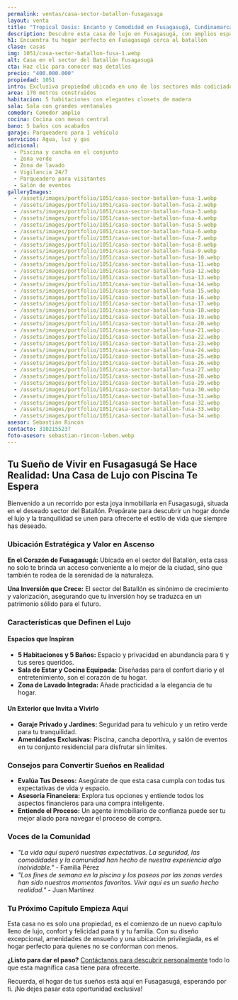 ```yaml
---
permalink: ventas/casa-sector-batallon-fusagasuga
layout: venta
title: "Tropical Oasis: Encanto y Comodidad en Fusagasugá, Cundinamarca"
description: Descubre esta casa de lujo en Fusagasugá, con amplios espacios, zonas verdes y piscina. ¡Haz de este hogar tu refugio de tranquilidad hoy mismo!
h1: Encuentra tu hogar perfecto en Fusagasugá cerca al batallón
clase: casas
img: 1051/casa-sector-batallon-fusa-1.webp
alt: Casa en el sector del Batallón Fusagasugá
cta: Haz clic para conocer mas detalles
precio: "400.000.000"
propiedad: 1051
intro: Exclusiva propiedad ubicada en uno de los sectores más codiciados de Fusagasugá Cundinamarca.
area: 170 metros construidos
habitacion: 5 habitaciones con elegantes closets de madera 
sala: Sala con grandes ventanales
comedor: Comedor amplio
cocina: Cocina con meson central
bano: 5 baños con acabados  
garaje: Parqueadero para 1 vehículo 
servicios: Agua, luz y gas 
adicional:
  - Piscina y cancha en el conjunto
  - Zona verde
  - Zona de lavado
  - Vigilancia 24/7
  - Parqueadero para visitantes
  - Salón de eventos
galleryImages:
  - /assets/images/portfolio/1051/casa-sector-batallon-fusa-1.webp
  - /assets/images/portfolio/1051/casa-sector-batallon-fusa-2.webp
  - /assets/images/portfolio/1051/casa-sector-batallon-fusa-3.webp
  - /assets/images/portfolio/1051/casa-sector-batallon-fusa-4.webp
  - /assets/images/portfolio/1051/casa-sector-batallon-fusa-5.webp
  - /assets/images/portfolio/1051/casa-sector-batallon-fusa-6.webp
  - /assets/images/portfolio/1051/casa-sector-batallon-fusa-7.webp
  - /assets/images/portfolio/1051/casa-sector-batallon-fusa-8.webp
  - /assets/images/portfolio/1051/casa-sector-batallon-fusa-9.webp
  - /assets/images/portfolio/1051/casa-sector-batallon-fusa-10.webp
  - /assets/images/portfolio/1051/casa-sector-batallon-fusa-11.webp
  - /assets/images/portfolio/1051/casa-sector-batallon-fusa-12.webp
  - /assets/images/portfolio/1051/casa-sector-batallon-fusa-13.webp
  - /assets/images/portfolio/1051/casa-sector-batallon-fusa-14.webp
  - /assets/images/portfolio/1051/casa-sector-batallon-fusa-15.webp
  - /assets/images/portfolio/1051/casa-sector-batallon-fusa-16.webp
  - /assets/images/portfolio/1051/casa-sector-batallon-fusa-17.webp
  - /assets/images/portfolio/1051/casa-sector-batallon-fusa-18.webp
  - /assets/images/portfolio/1051/casa-sector-batallon-fusa-19.webp
  - /assets/images/portfolio/1051/casa-sector-batallon-fusa-20.webp
  - /assets/images/portfolio/1051/casa-sector-batallon-fusa-21.webp
  - /assets/images/portfolio/1051/casa-sector-batallon-fusa-22.webp
  - /assets/images/portfolio/1051/casa-sector-batallon-fusa-23.webp
  - /assets/images/portfolio/1051/casa-sector-batallon-fusa-24.webp
  - /assets/images/portfolio/1051/casa-sector-batallon-fusa-25.webp
  - /assets/images/portfolio/1051/casa-sector-batallon-fusa-26.webp
  - /assets/images/portfolio/1051/casa-sector-batallon-fusa-27.webp
  - /assets/images/portfolio/1051/casa-sector-batallon-fusa-28.webp
  - /assets/images/portfolio/1051/casa-sector-batallon-fusa-29.webp
  - /assets/images/portfolio/1051/casa-sector-batallon-fusa-30.webp
  - /assets/images/portfolio/1051/casa-sector-batallon-fusa-31.webp
  - /assets/images/portfolio/1051/casa-sector-batallon-fusa-32.webp
  - /assets/images/portfolio/1051/casa-sector-batallon-fusa-33.webp
  - /assets/images/portfolio/1051/casa-sector-batallon-fusa-34.webp
asesor: Sebastián Rincón
contacto: 3102155237
foto-asesor: sebastian-rincon-leben.webp
---
```

## Tu Sueño de Vivir en Fusagasugá Se Hace Realidad: Una Casa de Lujo con Piscina Te Espera

Bienvenido a un recorrido por esta joya inmobiliaria en Fusagasugá, situada en el deseado sector del Batallón. Prepárate para descubrir un hogar donde el lujo y la tranquilidad se unen para ofrecerte el estilo de vida que siempre has deseado.

### Ubicación Estratégica y Valor en Ascenso

**En el Corazón de Fusagasugá:** Ubicada en el sector del Batallón, esta casa no solo te brinda un acceso conveniente a lo mejor de la ciudad, sino que también te rodea de la serenidad de la naturaleza. 

**Una Inversión que Crece:** El sector del Batallón es sinónimo de crecimiento y valorización, asegurando que tu inversión hoy se traduzca en un patrimonio sólido para el futuro.

### Características que Definen el Lujo

#### Espacios que Inspiran

- **5 Habitaciones y 5 Baños:** Espacio y privacidad en abundancia para ti y tus seres queridos.
- **Sala de Estar y Cocina Equipada:** Diseñadas para el confort diario y el entretenimiento, son el corazón de tu hogar.
- **Zona de Lavado Integrada:** Añade practicidad a la elegancia de tu hogar.

#### Un Exterior que Invita a Vivirlo

- **Garaje Privado y Jardines:** Seguridad para tu vehículo y un retiro verde para tu tranquilidad.
- **Amenidades Exclusivas:** Piscina, cancha deportiva, y salón de eventos en tu conjunto residencial para disfrutar sin límites.

### Consejos para Convertir Sueños en Realidad

- **Evalúa Tus Deseos:** Asegúrate de que esta casa cumpla con todas tus expectativas de vida y espacio.
- **Asesoría Financiera:** Explora tus opciones y entiende todos los aspectos financieros para una compra inteligente.
- **Entiende el Proceso:** Un agente inmobiliario de confianza puede ser tu mejor aliado para navegar el proceso de compra.

### Voces de la Comunidad

- *"La vida aquí superó nuestras expectativas. La seguridad, las comodidades y la comunidad han hecho de nuestra experiencia algo inolvidable."* - Familia Pérez
- *"Los fines de semana en la piscina y los paseos por las zonas verdes han sido nuestros momentos favoritos. Vivir aquí es un sueño hecho realidad."* - Juan Martínez

### Tu Próximo Capítulo Empieza Aquí

Esta casa no es solo una propiedad, es el comienzo de un nuevo capítulo lleno de lujo, confort y felicidad para ti y tu familia. Con su diseño excepcional, amenidades de ensueño y una ubicación privilegiada, es el hogar perfecto para quienes no se conforman con menos.

**¿Listo para dar el paso?** [Contáctanos para descubrir personalmente](#asesor) todo lo que esta magnífica casa tiene para ofrecerte.

Recuerda, el hogar de tus sueños está aquí en Fusagasugá, esperando por ti. ¡No dejes pasar esta oportunidad exclusiva!